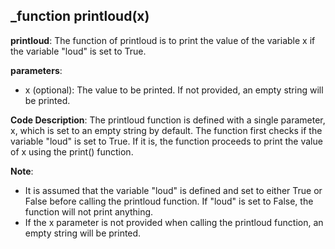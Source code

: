 ## _function printloud(x)
**printloud**: The function of printloud is to print the value of the variable x if the variable "loud" is set to True.

**parameters**:
- x (optional): The value to be printed. If not provided, an empty string will be printed.

**Code Description**:
The printloud function is defined with a single parameter, x, which is set to an empty string by default. The function first checks if the variable "loud" is set to True. If it is, the function proceeds to print the value of x using the print() function.

**Note**:
- It is assumed that the variable "loud" is defined and set to either True or False before calling the printloud function. If "loud" is set to False, the function will not print anything.
- If the x parameter is not provided when calling the printloud function, an empty string will be printed.
